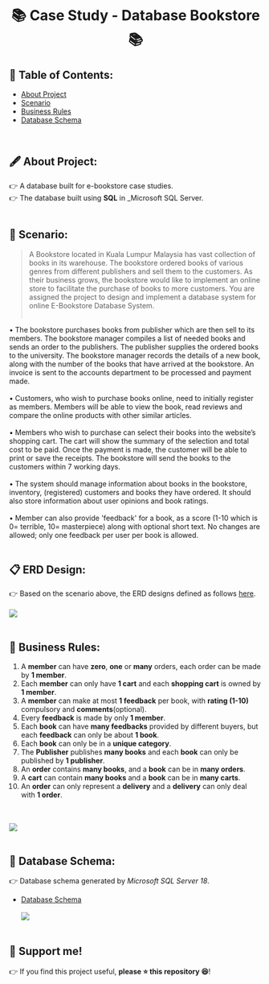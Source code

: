 <h1 align="center"> 📚 Case Study - Database Bookstore 📚 </h1>

## 📃 Table of Contents:
  - [About Project](#-about-project)
  - [Scenario](#-scenario)
  - [Business Rules](#-business-rules)
   - [Database Schema](#-database-schema)
<br>


## 🖋 About Project:
👉 A database built for e-bookstore case studies. <br>
👉 The database built using **SQL** in _Microsoft SQL Server. <br><br>


## 🧾 Scenario:
> A Bookstore located in Kuala Lumpur Malaysia has vast collection of books in its warehouse. The bookstore ordered books of various genres from different publishers and sell them to the customers. As their business grows, the bookstore would like to implement an online store to facilitate the purchase of books to more customers. You are assigned the project to design and implement a database system for online E-Bookstore Database System.  <br><br>

•	The bookstore purchases books from publisher which are then sell to its members. The bookstore manager compiles a list of needed books and sends an order to the publishers. The publisher supplies the ordered books to the university. The bookstore manager records the details of a new book, along with the number of the books that have arrived at the bookstore. An invoice is sent to the accounts department to be processed and payment made. <br><br>
•	Customers, who wish to purchase books online, need to initially register as members. Members will be able to view the book, read reviews and compare the online products with other similar articles. <br><br>
•	Members who wish to purchase can select their books into the website’s shopping cart. The cart will show the summary of the selection and total cost to be paid. Once the payment is made, the customer will be able to print or save the receipts. The bookstore will send the books to the customers within 7 working days. <br><br>
•	The system should manage information about books in the bookstore, inventory, (registered) customers and books they have ordered. It should also store information about user opinions and book ratings. <br><br>
•	Member can also provide 'feedback' for a book, as a score (1-10 which is 0= terrible, 10= masterpiece) along with optional short text. No changes are allowed; only one feedback per user per book is allowed.
<br><br>


## 📋 ERD Design:
👉 Based on the scenario above, the ERD designs defined as follows [here](https://github.com/Si-Xian/E-Bookstore-Database-System/blob/main/ERD.png).
<br><br>
[![](https://img.shields.io/badge/back%20to%20top-%E2%86%A9-blue)](#-table-of-contents)
<br><br>


## 📑 Business Rules:
1. A **member** can have **zero**, **one** or **many** orders, each order can be made by **1 member**.
2. Each **member** can only have **1 cart** and each **shopping cart** is owned by **1 member**.
3. A **member** can make at most **1 feedback** per book, with **rating (1-10)** compulsory and **comments**(optional).
4. Every **feedback** is made by only **1 member**.
5. Each **book** can have **many feedbacks** provided by different buyers, but each **feedback** can only be about **1 book**.
6. Each **book** can only be in a **unique category**.
7. The **Publisher** publishes **many books** and each **book** can only be published by **1 publisher**.
8. An **order** contains **many books**, and a **book** can be in **many orders**.
9. A **cart** can contain **many books** and a **book** can be in **many carts**.
10. An **order** can only represent a **delivery** and a **delivery** can only deal with **1 order**.

<br><br>
[![](https://img.shields.io/badge/back%20to%20top-%E2%86%A9-blue)](#-table-of-contents)
<br><br>

## 📝 Database Schema:
👉 Database schema generated by _Microsoft SQL Server 18_.
*   [Database Schema](link)
<br><br>
[![](https://img.shields.io/badge/back%20to%20top-%E2%86%A9-blue)](#-table-of-contents)
<br><br>

## 🙌 Support me!

👉 If you find this project useful, **please ⭐ this repository 😆**!
